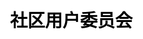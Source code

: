 ---
title: "社区用户委员会"

css: "scss/user-group.scss"

topSection:
  kubSphere: KubeSphere 
  committee: 社区用户委员会
  description: KubeSphere 社区用户委员会是由 KubeSphere 社区牵头，在城市当地由活跃且愿意为 KubeSphere 社区发展而贡献的用户组成的用户组织。社区会给予委员会相应的支持和授权，以使委员会在当地组织交流活动等，从而促进 KubeSphere 的发展。目前已经成立三个城市站：上海、杭州、成都。
  image: /images/user-group/list/banner.png
  mobile_image: /images/user-group/list/m-banner.png

citySection:
  cityCard: 
    title: 城市站
    des: KubeSphere 用户委员会目前已经成立三个城市站：上海、杭州、成都。
    joinLink: https://github.com/kubesphere/website/issues

organization:
  name: 组织架构
  githubIcon: /images/user-group/list/org/github.svg
  description: Advocacy and Outreach SIG 旨在以创新的方式发展社区。 我们讨论宣传、外展、活动、社交媒体推广，并吸引新人加入 KubeSphere 社区。如果您感兴趣，可以加入我们的 SIG。在那里您可以找到与您感兴趣的主题所相关的一切内容。
  SIG: Advocacy and Outreach SIG
  SIG_zh: KubeSphere 社区用户委员会
  position1: 站长
  position2: 副站长
  position3: 委员


applyNew:
  title_en: KubeSphere community
  title: 申请成立新的城市站
  description: 因 KubeSphere 社区成员和用户遍布全国各地，而社区无法定期在每个城市都组织如 Meetup 等交流活动，将各地用户聚集起来交流探讨。在多个城市都有一批活跃的而且愿意贡献的用户，可自发组织交流活动。为了方便 KubeSphere 社区用户的线下交流，以及本地活动的开展，KubeSphere 社区欢迎并鼓励成立新的城市站（上海、杭州、成都除外）。
  right_pic: /images/user-group/list/applyNew/apply.svg

  conditions: 
    text: 成立条件
    description: 要成立的城市站至少要有一名近半年内在 KubeSphere 社区中活跃的成员作为站长发起。
    image: /images/user-group/list/applyNew/condition.svg

  apply:
    text: 申请方式
    applyLink: https://github.com/kubesphere/community/issues
    image: /images/user-group/list/applyNew/note.svg

  requirements:
    text: 要求
    applyLink: https://github.com/kubesphere/community/issues
    image: /images/user-group/list/applyNew/requirements.svg

returns:
  title: 成为站长你可以获得什么？
  list:
    - text: 结识更多的云原生领域的技术大牛、志同道合的朋友
      bg: /images/user-group/list/returns/bg1.svg

    - text: 提升在云原生领域的知名度
      bg: /images/user-group/list/returns/bg2.svg

    - text: 提升自身多项能力：交流沟通能力、组织协调能力、领导能力等
      bg: /images/user-group/list/returns/bg3.svg

    - text: KubeSphere 社区周边纪念礼品、社区认证证书及社区Title
      bg: /images/user-group/list/returns/bg4.svg
---